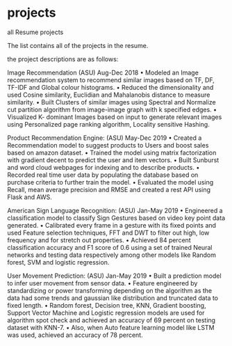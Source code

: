 # projects
all Resume projects

The list contains all of the projects in the resume.

the project descriptions are as follows:

Image Recommendation										       (ASU)  Aug-Dec 2018
•	Modeled an Image recommendation system to recommend similar images based on TF, DF, TF-IDF and Global colour histograms. 
•	Reduced the dimensionality and used Cosine similarity, Euclidian and Mahalanobis distance to measure similarity. 
•	Built Clusters of similar images using Spectral and Normalize cut partition algorithm from image-image graph with k specified edges.
•	Visualized K- dominant Images based on input to generate relevant images using Personalized page ranking algorithm, Locality sensitive Hashing.

Product Recommendation Engine:								      (ASU)  May-Dec 2019
•	Created a Recommendation model to suggest products to Users and boost sales based on amazon dataset.
•	Trained the model using matrix factorization with gradient decent to predict the user and item vectors.
•	Built Sunburst and word cloud webpages for indexing and to describe products.
•	Recorded real time user data by populating the database based on purchase criteria to further train the model. 
•	Evaluated the model using Recall, mean average precision and RMSE and created a rest API using Flask and AWS.


American Sign Language Recognition:								       (ASU)  Jan-May 2019
•	Engineered a classification model to classify Sign Gestures based on video key point data generated.
•	Calibrated every frame in a gesture with its fixed points and used Feature selection techniques, FFT and DWT to filter out high, low frequency and for stretch out properties.
•	Achieved 84 percent classification accuracy and F1 score of 0.6 using a set of trained Neural networks and testing data respectively among other models like Random forest, SVM and logistic regression. 

User Movement Prediction:									       (ASU)  Jan-May 2019
•	Built a prediction model to infer user movement from sensor data.
•	Feature engineered by standardizing or power transforming depending on the algorithm as the data had some trends and gaussian like distribution and truncated data to fixed length.
•	Random forest, Decision tree, KNN, Gradient boosting, Support Vector Machine and Logistic regression models are used for algorithm spot check and achieved an accuracy of 69 percent on testing dataset with KNN-7. 
•	Also, when Auto feature learning model like LSTM was used, achieved an accuracy of 78 percent. 

